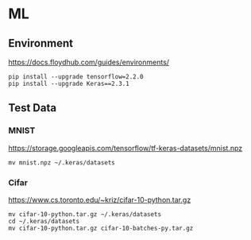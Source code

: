 # ML

## Environment
https://docs.floydhub.com/guides/environments/
```shell script
pip install --upgrade tensorflow=2.2.0
pip install --upgrade Keras==2.3.1
```

## Test Data

### MNIST
https://storage.googleapis.com/tensorflow/tf-keras-datasets/mnist.npz
```shell script
mv mnist.npz ~/.keras/datasets
```

### Cifar 
https://www.cs.toronto.edu/~kriz/cifar-10-python.tar.gz
```shell script
mv cifar-10-python.tar.gz ~/.keras/datasets
cd ~/.keras/datasets
mv cifar-10-python.tar.gz cifar-10-batches-py.tar.gz
```
